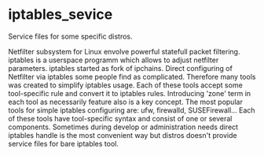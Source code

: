 # iptables_sevice
Service files for some specific distros.

Netfilter subsystem for Linux envolve powerful statefull packet filtering.
iptables is a userspace programm which allows to adjust netfilter parameters.
iptables started as fork of ipchains.
Direct configuring of Netfilter via iptables some people find as complicated.
Therefore many tools was created to simplify iptables usage. Each of these tools
accept some tool-specific rule and convert it to iptables rules.
Introducing 'zone' term in each tool as necessarily feature also is a key concept.
The most popular tools for simple iptables configuring are: ufw, firewalld, SUSEFirewall...
Each of these tools have tool-specific syntax and consist of one or several components.
Sometimes during develop or administration needs direct iptables handle is the most
convenient way but distros doesn't provide service files for bare iptables tool.
